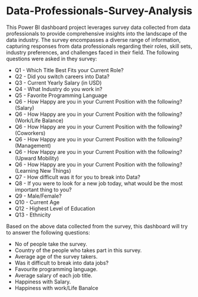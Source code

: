 # Data-Professionals-Survey-Analysis

This Power BI dashboard project leverages survey data collected from data professionals to provide comprehensive insights into the landscape of the data industry. The survey encompasses a diverse range of information, capturing responses from data professionals regarding their roles, skill sets, industry preferences, and challenges faced in their field. The following questions were asked in they survey:
- Q1 - Which Title Best Fits your Current Role?
- Q2 - Did you switch careers into Data?
- Q3 - Current Yearly Salary (in USD)
- Q4 - What Industry do you work in?
- Q5 - Favorite Programming Language
- Q6 - How Happy are you in your Current Position with the following? (Salary)
- Q6 - How Happy are you in your Current Position with the following? (Work/Life Balance)
- Q6 - How Happy are you in your Current Position with the following? (Coworkers)
- Q6 - How Happy are you in your Current Position with the following? (Management)
- Q6 - How Happy are you in your Current Position with the following? (Upward Mobility)
- Q6 - How Happy are you in your Current Position with the following? (Learning New Things)
- Q7 - How difficult was it for you to break into Data?
- Q8 - If you were to look for a new job today, what would be the most important thing to you?
- Q9 - Male/Female?
- Q10 - Current Age
- Q12 - Highest Level of Education
- Q13 - Ethnicity

Based on the above data collected from the survey, this dashboard will try to answer the following questions:
- No of people take the survey.
- Country of the people who takes part in this survey.
- Average age of the survey takers.
- Was it difficult to break into data jobs?
- Favourite programming language.
- Average salary of each job title.
- Happiness with Salary.
- Happiness with work/Life Banalce
 
  
  
   
